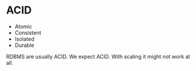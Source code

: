 # ACID


* Atomic
* Consistent
* Isolated
* Durable



RDBMS are usually ACID. We expect ACID.
With scaling it might not work at all.



